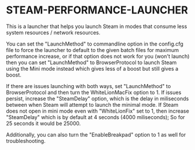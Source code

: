 # STEAM-PERFORMANCE-LAUNCHER
This is a launcher that helps you launch Steam in modes that consume less system resources / network resources.

You can set the "LaunchMethod" to commandline option in the config.cfg file to force the launcher to default to the given batch files for maximum performance increase, or if that option does not work for you (won't launch) then you can set "LaunchMethod" to BrowserProtocol to launch Steam using the Mini mode instead which gives less of a boost but still gives a boost.


If there are issues launching with both ways, set "LaunchMethod" to BrowserProtocol and then turn the WhiteLionMacFix option to 1. If issues persist, increase the "SteamDelay" option, which is the delay in miliseconds between when Steam will attempt to launch the minimal mode. If Steam does not open in mini mode even with "WhiteLionFix" set to 1, then increase "SteamDelay" which is by default at 4 seconds (4000 miliseconds); So for 25 seconds it would be 25000.


Additionally, you can also turn the "EnableBreakpad" option to 1 as well for troubleshooting.
